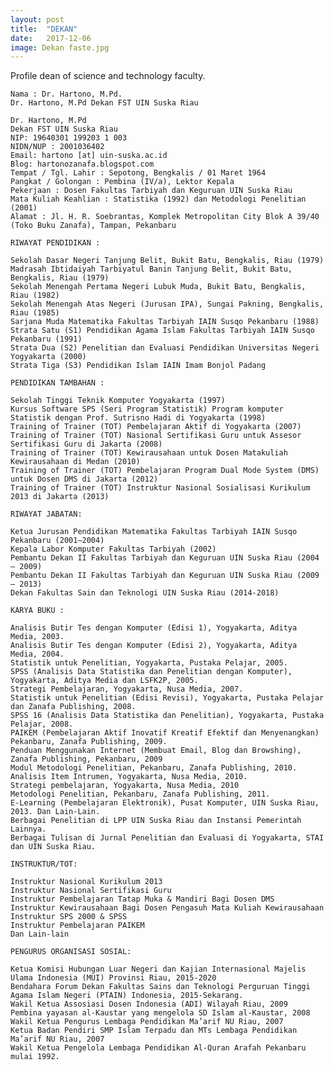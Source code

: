 ```yaml
---
layout: post
title:  "DEKAN"
date:   2017-12-06
image: Dekan faste.jpg
---
```


<p class="intro"><span class="dropcap">P</span>rofile dean of science and technology faculty.</p>

    Nama : Dr. Hartono, M.Pd.
    Dr. Hartono, M.Pd Dekan FST UIN Suska Riau

    Dr. Hartono, M.Pd
    Dekan FST UIN Suska Riau
    NIP: 19640301 199203 1 003
    NIDN/NUP : 2001036402
    Email: hartono [at] uin-suska.ac.id
    Blog: hartonozanafa.blogspot.com
    Tempat / Tgl. Lahir : Sepotong, Bengkalis / 01 Maret 1964
    Pangkat / Golongan : Pembina (IV/a), Lektor Kepala
    Pekerjaan : Dosen Fakultas Tarbiyah dan Keguruan UIN Suska Riau
    Mata Kuliah Keahlian : Statistika (1992) dan Metodologi Penelitian (2001)
    Alamat : Jl. H. R. Soebrantas, Komplek Metropolitan City Blok A 39/40 (Toko Buku Zanafa), Tampan, Pekanbaru

    RIWAYAT PENDIDIKAN :

    Sekolah Dasar Negeri Tanjung Belit, Bukit Batu, Bengkalis, Riau (1979)
    Madrasah Ibtidaiyah Tarbiyatul Banin Tanjung Belit, Bukit Batu, Bengkalis, Riau (1979)
    Sekolah Menengah Pertama Negeri Lubuk Muda, Bukit Batu, Bengkalis, Riau (1982)
    Sekolah Menengah Atas Negeri (Jurusan IPA), Sungai Pakning, Bengkalis, Riau (1985)
    Sarjana Muda Matematika Fakultas Tarbiyah IAIN Susqo Pekanbaru (1988)
    Strata Satu (S1) Pendidikan Agama Islam Fakultas Tarbiyah IAIN Susqo Pekanbaru (1991)
    Strata Dua (S2) Penelitian dan Evaluasi Pendidikan Universitas Negeri Yogyakarta (2000)
    Strata Tiga (S3) Pendidikan Islam IAIN Imam Bonjol Padang

    PENDIDIKAN TAMBAHAN :

    Sekolah Tinggi Teknik Komputer Yogyakarta (1997)
    Kursus Software SPS (Seri Program Statistik) Program komputer Statistik dengan Prof. Sutrisno Hadi di Yogyakarta (1998)
    Training of Trainer (TOT) Pembelajaran Aktif di Yogyakarta (2007)
    Training of Trainer (TOT) Nasional Sertifikasi Guru untuk Assesor Sertifikasi Guru di Jakarta (2008)
    Training of Trainer (TOT) Kewirausahaan untuk Dosen Matakuliah Kewirausahaan di Medan (2010)
    Training of Trainer (TOT) Pembelajaran Program Dual Mode System (DMS) untuk Dosen DMS di Jakarta (2012)
    Training of Trainer (TOT) Instruktur Nasional Sosialisasi Kurikulum 2013 di Jakarta (2013)

    RIWAYAT JABATAN:

    Ketua Jurusan Pendidikan Matematika Fakultas Tarbiyah IAIN Susqo Pekanbaru (2001–2004)
    Kepala Labor Komputer Fakultas Tarbiyah (2002)
    Pembantu Dekan II Fakultas Tarbiyah dan Keguruan UIN Suska Riau (2004 – 2009)
    Pembantu Dekan II Fakultas Tarbiyah dan Keguruan UIN Suska Riau (2009 – 2013)
    Dekan Fakultas Sain dan Teknologi UIN Suska Riau (2014-2018)

    KARYA BUKU :

    Analisis Butir Tes dengan Komputer (Edisi 1), Yogyakarta, Aditya Media, 2003.
    Analisis Butir Tes dengan Komputer (Edisi 2), Yogyakarta, Aditya Media, 2004.
    Statistik untuk Penelitian, Yogyakarta, Pustaka Pelajar, 2005.
    SPSS (Analisis Data Statistika dan Penelitian dengan Komputer), Yogyakarta, Aditya Media dan LSFK2P, 2005.
    Strategi Pembelajaran, Yogyakarta, Nusa Media, 2007.
    Statistik untuk Penelitian (Edisi Revisi), Yogyakarta, Pustaka Pelajar dan Zanafa Publishing, 2008.
    SPSS 16 (Analisis Data Statistika dan Penelitian), Yogyakarta, Pustaka Pelajar, 2008.
    PAIKEM (Pembelajaran Aktif Inovatif Kreatif Efektif dan Menyenangkan) Pekanbaru, Zanafa Publishing, 2009.
    Penduan Menggunakan Internet (Membuat Email, Blog dan Browshing), Zanafa Publishing, Pekanbaru, 2009
    Modul Metodologi Penelitian, Pekanbaru, Zanafa Publishing, 2010.
    Analisis Item Intrumen, Yogyakarta, Nusa Media, 2010.
    Strategi pembelajaran, Yogyakarta, Nusa Media, 2010
    Metodologi Penelitian, Pekanbaru, Zanafa Publishing, 2011.
    E-Learning (Pembelajaran Elektronik), Pusat Komputer, UIN Suska Riau, 2013. Dan Lain-Lain.
    Berbagai Penelitian di LPP UIN Suska Riau dan Instansi Pemerintah Lainnya.
    Berbagai Tulisan di Jurnal Penelitian dan Evaluasi di Yogyakarta, STAI dan UIN Suska Riau.

    INSTRUKTUR/TOT:

    Instruktur Nasional Kurikulum 2013
    Instruktur Nasional Sertifikasi Guru
    Instruktur Pembelajaran Tatap Muka & Mandiri Bagi Dosen DMS
    Instruktur Kewirausahaan Bagi Dosen Pengasuh Mata Kuliah Kewirausahaan
    Instruktur SPS 2000 & SPSS
    Instruktur Pembelajaran PAIKEM
    Dan Lain-lain

    PENGURUS ORGANISASI SOSIAL:

    Ketua Komisi Hubungan Luar Negeri dan Kajian Internasional Majelis Ulama Indonesia (MUI) Provinsi Riau, 2015-2020
    Bendahara Forum Dekan Fakultas Sains dan Teknologi Perguruan Tinggi Agama Islam Negeri (PTAIN) Indonesia, 2015-Sekarang.
    Wakil Ketua Assosiasi Dosen Indonesia (ADI) Wilayah Riau, 2009
    Pembina yayasan al-Kaustar yang mengelola SD Islam al-Kaustar, 2008
    Wakil Ketua Pengurus Lembaga Pendidikan Ma’arif NU Riau, 2007
    Ketua Badan Pendiri SMP Islam Terpadu dan MTs Lembaga Pendidikan Ma’arif NU Riau, 2007
    Wakil Ketua Pengelola Lembaga Pendidikan Al-Quran Arafah Pekanbaru mulai 1992.




